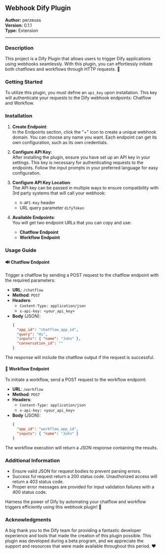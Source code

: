 ## Webhook Dify Plugin

**Author:** perzeuss  
**Version:** 0.1.1  
**Type:** Extension  

---

### Description

This project is a Dify Plugin that allows users to trigger Dify applications using webhooks seamlessly. With this plugin, you can effortlessly initiate both chatflows and workflows through HTTP requests. 🚀

### Getting Started

To utilize this plugin, you must define an `api_key` upon installation. This key will authenticate your requests to the Dify webhook endpoints: Chatflow and Workflow.

### Installation

1. **Create Endpoint**:  
   In the Endpoints section, click the "+" icon to create a unique webhook domain. You can choose any name you want. Each endpoint can get its own configuration, such as its own credentials.

2. **Configure API Key**:  
   After installing the plugin, ensure you have set up an API key in your settings. This key is necessary for authenticating requests to the endpoints. Follow the input prompts in your preferred language for easy configuration.

3. **Configure API Key Location**:  
   The API key can be passed in multiple ways to ensure compatibility with 3rd party systems that will call your webhook:
   - `X-API-Key` header
   - URL query parameter `difyToken`

4. **Available Endpoints**:  
   You will get two endpoint URLs that you can copy and use:
   - **Chatflow Endpoint**
   - **Workflow Endpoint**

### Usage Guide

#### 🔊 Chatflow Endpoint

Trigger a chatflow by sending a POST request to the chatflow endpoint with the required parameters:

- **URL**: `/chatflow`
- **Method**: `POST`
- **Headers**:  
  - `Content-Type: application/json`
  - `x-api-key: <your_api_key>`
- **Body** (JSON):
  ```json
  {
    "app_id": "chatflow_app_id",
    "query": "Hi",
    "inputs": { "name": "John" },
    "conversation_id": ""
  }
  ```

The response will include the chatflow output if the request is successful.

#### 🔄 Workflow Endpoint

To initiate a workflow, send a POST request to the workflow endpoint:

- **URL**: `/workflow`
- **Method**: `POST`
- **Headers**:  
  - `Content-Type: application/json`
  - `x-api-key: <your_api_key>`
- **Body** (JSON):
  ```json
  {
    "app_id": "workflow_app_id",
    "inputs": { "name": "John" }
  }
  ```

The workflow execution will return a JSON response containing the results.

### Additional Information

- Ensure valid JSON for request bodies to prevent parsing errors.
- Success ful request return a 200 status code. Unauthorized access will return a 403 status code.
- Proper error messages are provided for input validation failures with a 400 status code.

Harness the power of Dify by automating your chatflow and workflow triggers efficiently using this webhook plugin! 🎉

### Acknowledgments

A big thank you to the Dify team for providing a fantastic developer experience and tools that made the creation of this plugin possible. This plugin was developed during a beta program, and we appreciate the support and resources that were made available throughout this period. ❤️


